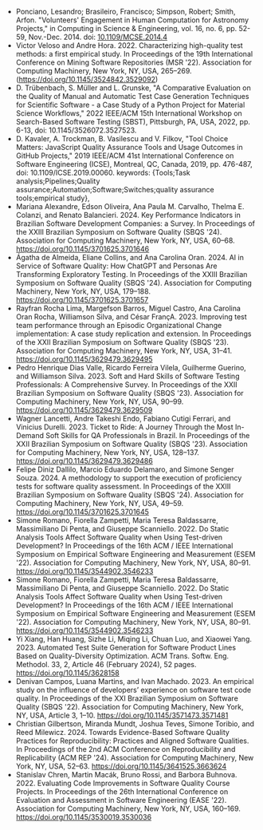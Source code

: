 * Ponciano, Lesandro; Brasileiro,  Francisco; Simpson, Robert; Smith, Arfon. "Volunteers' Engagement in Human Computation for Astronomy Projects," in Computing in Science & Engineering, vol. 16, no. 6, pp. 52-59, Nov.-Dec. 2014. doi: [10.1109/MCSE.2014.4](https://doi.org/10.1109/MCSE.2014.4)
* Victor Veloso and Andre Hora. 2022. Characterizing high-quality test methods: a first empirical study. In Proceedings of the 19th International Conference on Mining Software Repositories (MSR '22). Association for Computing Machinery, New York, NY, USA, 265–269. (https://doi.org/10.1145/3524842.3529092)
* D. Trübenbach, S. Müller and L. Grunske, "A Comparative Evaluation on the Quality of Manual and Automatic Test Case Generation Techniques for Scientific Software - a Case Study of a Python Project for Material Science Workflows," 2022 IEEE/ACM 15th International Workshop on Search-Based Software Testing (SBST), Pittsburgh, PA, USA, 2022, pp. 6-13, doi: 10.1145/3526072.3527523.
* D. Kavaler, A. Trockman, B. Vasilescu and V. Filkov, "Tool Choice Matters: JavaScript Quality Assurance Tools and Usage Outcomes in GitHub Projects," 2019 IEEE/ACM 41st International Conference on Software Engineering (ICSE), Montreal, QC, Canada, 2019, pp. 476-487, doi: 10.1109/ICSE.2019.00060. keywords: {Tools;Task analysis;Pipelines;Quality assurance;Automation;Software;Switches;quality assurance tools;empirical study},
* Mariana Alexandre, Edson Oliveira, Ana Paula M. Carvalho, Thelma E. Colanzi, and Renato Balancieri. 2024. Key Performance Indicators in Brazilian Software Development Companies: a Survey. In Proceedings of the XXIII Brazilian Symposium on Software Quality (SBQS '24). Association for Computing Machinery, New York, NY, USA, 60–68. https://doi.org/10.1145/3701625.3701646
* Ágatha de Almeida, Eliane Collins, and Ana Carolina Oran. 2024. AI in Service of Software Quality: How ChatGPT and Personas Are Transforming Exploratory Testing. In Proceedings of the XXIII Brazilian Symposium on Software Quality (SBQS '24). Association for Computing Machinery, New York, NY, USA, 179–188. https://doi.org/10.1145/3701625.3701657
* Rayfran Rocha Lima, Margefson Barros, Miguel Castro, Ana Carolina Oran Rocha, Williamson Silva, and César FrançA. 2023. Improving test team performance through an Episodic Organizational Change implementation: A case study replication and extension. In Proceedings of the XXII Brazilian Symposium on Software Quality (SBQS '23). Association for Computing Machinery, New York, NY, USA, 31–41. https://doi.org/10.1145/3629479.3629495
* Pedro Henrique Dias Valle, Ricardo Ferreira Vilela, Guilherme Guerino, and Williamson Silva. 2023. Soft and Hard Skills of Software Testing Professionals: A Comprehensive Survey. In Proceedings of the XXII Brazilian Symposium on Software Quality (SBQS '23). Association for Computing Machinery, New York, NY, USA, 90–99. https://doi.org/10.1145/3629479.3629509
* Wagner Lancetti, Andre Takeshi Endo, Fabiano Cutigi Ferrari, and Vinicius Durelli. 2023. Ticket to Ride: A Journey Through the Most In-Demand Soft Skills for QA Professionals in Brazil. In Proceedings of the XXII Brazilian Symposium on Software Quality (SBQS '23). Association for Computing Machinery, New York, NY, USA, 128–137. https://doi.org/10.1145/3629479.3629486
* Felipe Diniz Dallilo, Marcio Eduardo Delamaro, and Simone Senger Souza. 2024. A methodology to support the execution of proficiency tests for software quality assessment. In Proceedings of the XXIII Brazilian Symposium on Software Quality (SBQS '24). Association for Computing Machinery, New York, NY, USA, 49–59. https://doi.org/10.1145/3701625.3701645
* Simone Romano, Fiorella Zampetti, Maria Teresa Baldassarre, Massimiliano Di Penta, and Giuseppe Scanniello. 2022. Do Static Analysis Tools Affect Software Quality when Using Test-driven Development? In Proceedings of the 16th ACM / IEEE International Symposium on Empirical Software Engineering and Measurement (ESEM '22). Association for Computing Machinery, New York, NY, USA, 80–91. https://doi.org/10.1145/3544902.3546233
* Simone Romano, Fiorella Zampetti, Maria Teresa Baldassarre, Massimiliano Di Penta, and Giuseppe Scanniello. 2022. Do Static Analysis Tools Affect Software Quality when Using Test-driven Development? In Proceedings of the 16th ACM / IEEE International Symposium on Empirical Software Engineering and Measurement (ESEM '22). Association for Computing Machinery, New York, NY, USA, 80–91. https://doi.org/10.1145/3544902.3546233
* Yi Xiang, Han Huang, Sizhe Li, Miqing Li, Chuan Luo, and Xiaowei Yang. 2023. Automated Test Suite Generation for Software Product Lines Based on Quality-Diversity Optimization. ACM Trans. Softw. Eng. Methodol. 33, 2, Article 46 (February 2024), 52 pages. https://doi.org/10.1145/3628158
* Denivan Campos, Luana Martins, and Ivan Machado. 2023. An empirical study on the influence of developers’ experience on software test code quality. In Proceedings of the XXI Brazilian Symposium on Software Quality (SBQS '22). Association for Computing Machinery, New York, NY, USA, Article 3, 1–10. https://doi.org/10.1145/3571473.3571481
* Christian Gilbertson, Miranda Mundt, Joshua Teves, Simone Toribio, and Reed Milewicz. 2024. Towards Evidence-Based Software Quality Practices for Reproducibility: Practices and Aligned Software Qualities. In Proceedings of the 2nd ACM Conference on Reproducibility and Replicability (ACM REP '24). Association for Computing Machinery, New York, NY, USA, 52–63. https://doi.org/10.1145/3641525.3663624
* Stanislav Chren, Martin Macák, Bruno Rossi, and Barbora Buhnova. 2022. Evaluating Code Improvements in Software Quality Course Projects. In Proceedings of the 26th International Conference on Evaluation and Assessment in Software Engineering (EASE '22). Association for Computing Machinery, New York, NY, USA, 160–169. https://doi.org/10.1145/3530019.3530036



